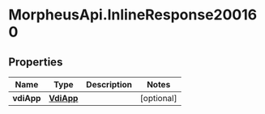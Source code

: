 # MorpheusApi.InlineResponse200160

## Properties

Name | Type | Description | Notes
------------ | ------------- | ------------- | -------------
**vdiApp** | [**VdiApp**](VdiApp.md) |  | [optional] 


